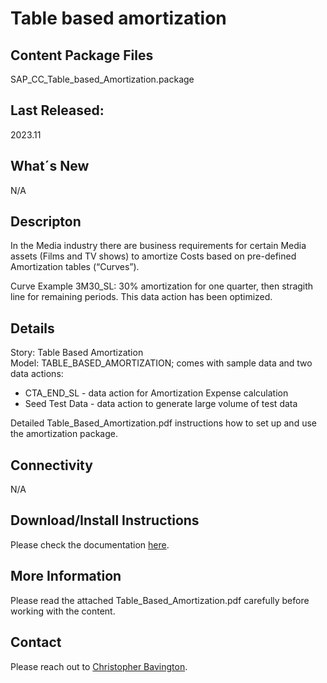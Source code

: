 # Table based amortization

## Content Package Files
SAP_CC_Table_based_Amortization.package

## Last Released:
2023.11

## What´s New
N/A

## Descripton
In the Media industry there are business requirements for certain Media assets (Films and TV shows) to amortize Costs based on pre-defined Amortization tables (“Curves”).

Curve Example 3M30_SL: 30% amortization for one quarter, then stragith line for remaining periods.
This data action has been optimized. 

## Details
Story: Table Based Amortization       
Model: TABLE_BASED_AMORTIZATION; comes with sample data and two data actions:      
<ul>
<li>CTA_END_SL - data action for Amortization Expense calculation</li>
<li>Seed Test Data - data action to generate large volume of test data</li>
</ul>

Detailed Table_Based_Amortization.pdf instructions how to set up and use the amortization package.

## Connectivity
N/A


## Download/Install Instructions
Please check the documentation [here](https://help.sap.com/docs/SAP_ANALYTICS_CLOUD/42093f14b43c485fbe3adbbe81eff6c8/603e26204ce14bd8b5f9729a8123636f.html).

## More Information
Please read the attached Table_Based_Amortization.pdf carefully before working with the content.

## Contact
Please reach out to [Christopher Bavington](mailto:christopher.bavington@sap.com).
